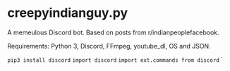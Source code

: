 # creepyindianguy.py
A memeulous Discord bot. Based on posts from r/indianpeoplefacebook. 

Requirements: Python 3, Discord, FFmpeg, youtube_dl, OS and JSON.

`pip3 install discord`
`import discord`
`import ext.commands from discord`
`